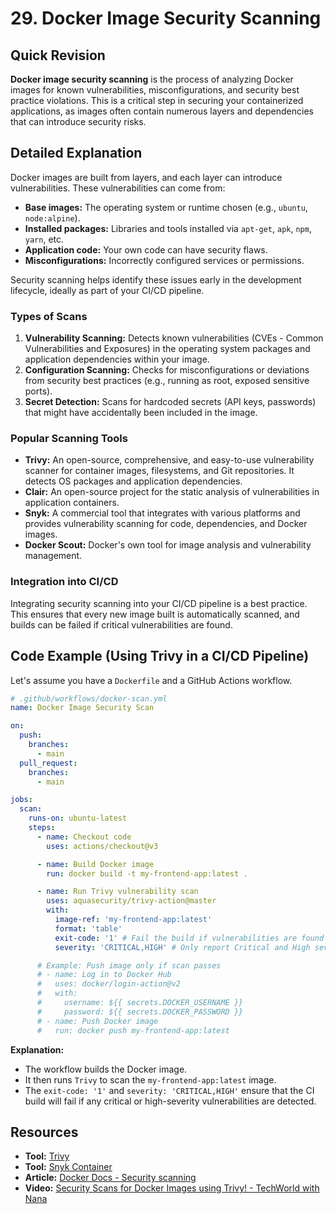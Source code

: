 
# 29. Docker Image Security Scanning

## Quick Revision

**Docker image security scanning** is the process of analyzing Docker images for known vulnerabilities, misconfigurations, and security best practice violations. This is a critical step in securing your containerized applications, as images often contain numerous layers and dependencies that can introduce security risks.

## Detailed Explanation

Docker images are built from layers, and each layer can introduce vulnerabilities. These vulnerabilities can come from:

*   **Base images:** The operating system or runtime chosen (e.g., `ubuntu`, `node:alpine`).
*   **Installed packages:** Libraries and tools installed via `apt-get`, `apk`, `npm`, `yarn`, etc.
*   **Application code:** Your own code can have security flaws.
*   **Misconfigurations:** Incorrectly configured services or permissions.

Security scanning helps identify these issues early in the development lifecycle, ideally as part of your CI/CD pipeline.

### Types of Scans

1.  **Vulnerability Scanning:** Detects known vulnerabilities (CVEs - Common Vulnerabilities and Exposures) in the operating system packages and application dependencies within your image.
2.  **Configuration Scanning:** Checks for misconfigurations or deviations from security best practices (e.g., running as root, exposed sensitive ports).
3.  **Secret Detection:** Scans for hardcoded secrets (API keys, passwords) that might have accidentally been included in the image.

### Popular Scanning Tools

*   **Trivy:** An open-source, comprehensive, and easy-to-use vulnerability scanner for container images, filesystems, and Git repositories. It detects OS packages and application dependencies.
*   **Clair:** An open-source project for the static analysis of vulnerabilities in application containers.
*   **Snyk:** A commercial tool that integrates with various platforms and provides vulnerability scanning for code, dependencies, and Docker images.
*   **Docker Scout:** Docker's own tool for image analysis and vulnerability management.

### Integration into CI/CD

Integrating security scanning into your CI/CD pipeline is a best practice. This ensures that every new image built is automatically scanned, and builds can be failed if critical vulnerabilities are found.

## Code Example (Using Trivy in a CI/CD Pipeline)

Let's assume you have a `Dockerfile` and a GitHub Actions workflow.

```yaml
# .github/workflows/docker-scan.yml
name: Docker Image Security Scan

on:
  push:
    branches:
      - main
  pull_request:
    branches:
      - main

jobs:
  scan:
    runs-on: ubuntu-latest
    steps:
      - name: Checkout code
        uses: actions/checkout@v3

      - name: Build Docker image
        run: docker build -t my-frontend-app:latest .

      - name: Run Trivy vulnerability scan
        uses: aquasecurity/trivy-action@master
        with:
          image-ref: 'my-frontend-app:latest'
          format: 'table'
          exit-code: '1' # Fail the build if vulnerabilities are found
          severity: 'CRITICAL,HIGH' # Only report Critical and High severity vulnerabilities

      # Example: Push image only if scan passes
      # - name: Log in to Docker Hub
      #   uses: docker/login-action@v2
      #   with:
      #     username: ${{ secrets.DOCKER_USERNAME }}
      #     password: ${{ secrets.DOCKER_PASSWORD }}
      # - name: Push Docker image
      #   run: docker push my-frontend-app:latest
```

**Explanation:**

*   The workflow builds the Docker image.
*   It then runs `Trivy` to scan the `my-frontend-app:latest` image.
*   The `exit-code: '1'` and `severity: 'CRITICAL,HIGH'` ensure that the CI build will fail if any critical or high-severity vulnerabilities are detected.

## Resources

*   **Tool:** [Trivy](https://aquasecurity.github.io/trivy/)
*   **Tool:** [Snyk Container](https://snyk.io/solutions/container-security/)
*   **Article:** [Docker Docs - Security scanning](https://docs.docker.com/engine/scan/)
*   **Video:** [Security Scans for Docker Images using Trivy! - TechWorld with Nana](https://www.youtube.com/watch?v=s_g_N8-x-hE)

